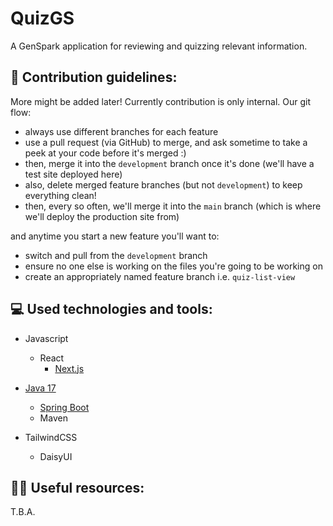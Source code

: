# QuizGS
A GenSpark application for reviewing and quizzing relevant information.


## 🌈 Contribution guidelines:
More might be added later! Currently contribution is only internal. Our git flow:
- always use different branches for each feature
- use a pull request (via GitHub) to merge, and ask sometime to take a peek at your code before it's merged :)
- then, merge it into the `development` branch once it's done (we'll have a test site deployed here)
- also, delete merged feature branches (but not `development`) to keep everything clean!
- then, every so often, we'll merge it into the `main` branch (which is where we'll deploy the production site from)

and anytime you start a new feature you'll want to:
- switch and pull from the `development` branch
- ensure no one else is working on the files you're going to be working on
- create an appropriately named feature branch i.e. `quiz-list-view`


## :computer: Used technologies and tools:
- Javascript
  - React
    - [Next.js](https://nextjs.org/docs)

- [Java 17](https://docs.oracle.com/en/java/javase/17/docs/api/java.base/module-summary.html)
  - [Spring Boot](https://docs.spring.io/spring-boot/docs/current/reference/htmlsingle/#documentation.first-steps)
  - Maven

- TailwindCSS
  - DaisyUI


## 👩‍💻 Useful resources:
T.B.A.
